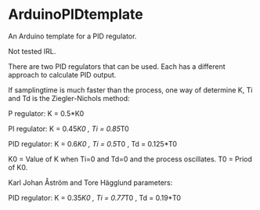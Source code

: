 # ArduinoPIDtemplate
An Arduino template for a PID regulator. 

Not tested IRL.

There are two PID regulators that can be used. Each has a different approach to calculate PID output.

If samplingtime is much faster than the process, one way of determine K, Ti and Td is the Ziegler-Nichols method:

P regulator: K = 0.5*K0

PI regulator: K = 0.45*K0 , Ti = 0.85*T0

PID regulator: K = 0.6*K0 , Ti = 0.5*T0 , Td = 0.125*T0

K0 = Value of K when Ti=0 and Td=0 and the process oscillates.
T0 = Priod of K0.

Karl Johan Åström and Tore Hägglund parameters:

PID regulator: K = 0.35*K0 , Ti = 0.77*T0 , Td = 0.19*T0

